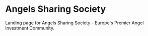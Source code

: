 # Angels Sharing Society

Landing page for Angels Sharing Society - Europe's Premier Angel Investment Community.